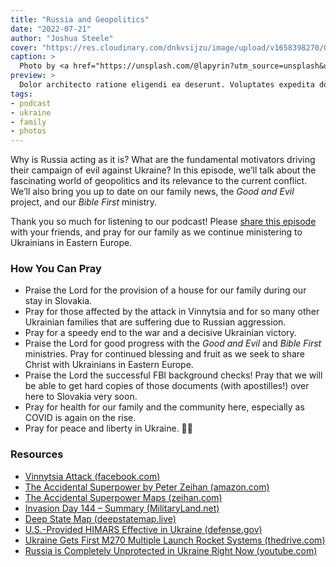 ```yaml
---
title: "Russia and Geopolitics"
date: "2022-07-21"
author: "Joshua Steele"
cover: "https://res.cloudinary.com/dnkvsijzu/image/upload/v1658398270/OFReport/2022-07-21-russia-and-geopolitics/ivan-lapyrin-9rGjL68h5N8-unsplash-1200-630_valqso.jpg"
caption: >
  Photo by <a href="https://unsplash.com/@lapyrin?utm_source=unsplash&utm_medium=referral&utm_content=creditCopyText">Ivan Lapyrin</a> on <a href="https://unsplash.com/s/photos/kremlin-night?utm_source=unsplash&utm_medium=referral&utm_content=creditCopyText">Unsplash</a>
preview: >
  Dolor architecto ratione eligendi ea deserunt. Voluptates expedita dolores eos natus molestiae! Laboriosam aspernatur blanditiis esse aut quibusdam voluptates Ipsum reiciendis alias aliquam veritatis numquam recusandae. Recusandae animi corrupti adipisci
tags:
- podcast
- ukraine
- family
- photos
---
```


Why is Russia acting as it is? What are the fundamental motivators driving their campaign of evil against Ukraine? In this episode, we’ll talk about the fascinating world of geopolitics and its relevance to the current conflict. We’ll also bring you up to date on our family news, the *Good and Evil* project, and our *Bible First* ministry.

Thank you so much for listening to our podcast! Please [share this episode](https://podcasts.apple.com/us/podcast/journey-to-ukraine/id1613710582) with your friends, and pray for our family as we continue ministering to Ukrainians in Eastern Europe.

<article-spacer />

<div id="buzzsprout-player-11004806"></div><script src="https://www.buzzsprout.com/1953515/11004806-russia-and-geopolitics.js?container_id=buzzsprout-player-11004806&player=small" type="text/javascript" charset="utf-8"></script>

<article-spacer />

<article-image publicId="OFReport/2022-07-21-russia-and-geopolitics/thehordelands2-01_kwpubx" height="768" caption="The Eurasian Hordelands map from [*The Accidental Superpower*](https://zeihan.com/purchase-the-accidental-superpower/) by Peter Zeihan" />

### How You Can Pray

- Praise the Lord for the provision of a house for our family during our stay in Slovakia.
- Pray for those affected by the attack in Vinnytsia and for so many other Ukrainian families that are suffering due to Russian aggression.
- Pray for a speedy end to the war and a decisive Ukrainian victory.
- Praise the Lord for good progress with the *Good and Evil* and *Bible First* ministries. Pray for continued blessing and fruit as we seek to share Christ with Ukrainians in Eastern Europe.
- Praise the Lord the successful FBI background checks! Pray that we will be able to get hard copies of those documents (with apostilles!) over here to Slovakia very soon.
- Pray for health for our family and the community here, especially as COVID is again on the rise.
- Pray for peace and liberty in Ukraine. 💙💛

### Resources

- [Vinnytsia Attack (facebook.com)](https://www.facebook.com/joshukraine/posts/pfbid0bxUBuzDuQMsYjkh7sHhToPS67UFDy8WEAmm7iaj5Q25htbAocHaNy96xP7X8gkqdl)
- [The Accidental Superpower by Peter Zeihan (amazon.com)](https://www.amazon.com/gp/product/1455583685/)
- [The Accidental Superpower Maps (zeihan.com)](https://zeihan.com/the-accidental-superpower-maps/)
- [Invasion Day 144 – Summary (MilitaryLand.net)](https://militaryland.net/ukraine/invasion-day-144-summary/)
- [Deep State Map (deepstatemap.live)](https://deepstatemap.live/en)
- [U.S.-Provided HIMARS Effective in Ukraine (defense.gov)](https://www.defense.gov/News/News-Stories/Article/Article/3095394/us-provided-himars-effective-in-ukraine/)
- [Ukraine Gets First M270 Multiple Launch Rocket Systems (thedrive.com)](https://www.thedrive.com/the-war-zone/ukraine-gets-first-m270-multiple-launch-rocket-systems)
- [Russia is Completely Unprotected in Ukraine Right Now (youtube.com)](https://youtu.be/fGHQspdZPvU)

<article-callout content="We have lots of photos this time, so be sure to scroll all the way to the end! First up, a few photos from our move to Mojš..." />

<article-image publicId="OFReport/2022-07-21-russia-and-geopolitics/moving/IMG_8585_sqgf1h" width="768" caption="Our friend Kati helps the kids wrap furniture in shrink wrap before loading into the moving van." />

<article-image publicId="OFReport/2022-07-21-russia-and-geopolitics/moving/IMG_8588_ua4cvn" height="768" caption="David is getting better and better at helping Dad with the screw gun!" />

<article-image publicId="OFReport/2022-07-21-russia-and-geopolitics/moving/IMG_8581_ewxw5j" height="768" caption="Rebekah rides the elevator on a bean bag! 🤪" />

<article-image publicId="OFReport/2022-07-21-russia-and-geopolitics/moving/IMG_8583_pn48uv" width="768" caption="Helping Dad move his desk! 😎💪🏻" />

<article-image publicId="OFReport/2022-07-21-russia-and-geopolitics/moving/IMG_8593_bupnrd" width="768" caption="We are no longer just a “suitcase family”. We actually have some furniture that requires a cargo van to move!" />

<article-image publicId="OFReport/2022-07-21-russia-and-geopolitics/moving/IMG_8568_hddbjg" width="768" caption="This house came with a couch!" />

<article-callout content="Next up, some recent family photos..." />

<article-image publicId="OFReport/2022-07-21-russia-and-geopolitics/family/FCD3D9B3-BF63-4046-919E-18BF8D7C0952_dgcm1s" height="768" caption="Mia is snug as a bug in a... beanbag! 💗" />

<article-image publicId="OFReport/2022-07-21-russia-and-geopolitics/family/518F2093-80ED-45FD-99FB-931C8011B648_etmohr" width="768" caption="Right after our move, Granddad bought us a little kiddie pool." />

<article-image publicId="OFReport/2022-07-21-russia-and-geopolitics/family/IMG_0076_wf28n1" height="768" caption="With all the hot weather, the pool has been a hit! 💦☀️" />

<article-image publicId="OFReport/2022-07-21-russia-and-geopolitics/family/IMG_8671_fy3olg" width="768" caption="Daddy and David grab an impromtu McDonald’s lunch while running errands in town. 😋" />

<article-callout content="And now some of those gorgeous terrace views!" />

<article-image publicId="OFReport/2022-07-21-russia-and-geopolitics/terrace-views/IMG_8594_ify3u5" width="768" caption="Mountains in the front yard, anyone?" />

<article-image publicId="OFReport/2022-07-21-russia-and-geopolitics/terrace-views/IMG_0194_an8hny" width="768" />

<article-image publicId="OFReport/2022-07-21-russia-and-geopolitics/terrace-views/IMG_0195_wldswf" width="768" />

<article-image publicId="OFReport/2022-07-21-russia-and-geopolitics/terrace-views/IMG_0092_szoluz" height="768" caption="Sunset in Mojš (back of the house)" />

<article-image publicId="OFReport/2022-07-21-russia-and-geopolitics/terrace-views/IMG_8664_n22mhx" width="768" caption="After it rains, we often get breathtaking rainbows! 🌧🌈" />

<article-callout content="The following are photos sent to us by various people who are using the *Good and Evil* books in ministry in Ukraine..." />

<article-image publicId="OFReport/2022-07-21-russia-and-geopolitics/good-and-evil/image0_z3odsw" width="768" />

<article-image publicId="OFReport/2022-07-21-russia-and-geopolitics/good-and-evil/image1_bexewt" width="768" />

<article-image publicId="OFReport/2022-07-21-russia-and-geopolitics/good-and-evil/IMG_20220710_103443_dvi65k" height="768" />

<article-image publicId="OFReport/2022-07-21-russia-and-geopolitics/good-and-evil/IMG_20220710_133805_gvtmm7" height="768" />

<article-image publicId="OFReport/2022-07-21-russia-and-geopolitics/good-and-evil/IMG-89f4a7b545356ab6e4f7981a5f3b7f42-V_hdidk1" width="768" />

<article-image publicId="OFReport/2022-07-21-russia-and-geopolitics/good-and-evil/viber_image_2022-07-18_13-35-00-605_tat9cq" height="768" />

<article-image publicId="OFReport/2022-07-21-russia-and-geopolitics/good-and-evil/viber_image_2022-07-18_13-35-16-646_ti7kew" height="768" />

<article-image publicId="OFReport/2022-07-21-russia-and-geopolitics/good-and-evil/IMG-4c0c8584fc0b02a086371c9447eb7178-V_rxoelw" height="768" />

<article-image publicId="OFReport/2022-07-21-russia-and-geopolitics/good-and-evil/photo_2022-07-11_11-56-49_x6rexl" height="768" />

<article-image publicId="OFReport/2022-07-21-russia-and-geopolitics/good-and-evil/IMG-bc17a30213fa37eeef3db7197771ef0f-V_jhtipf" height="768" />

<article-image publicId="OFReport/2022-07-21-russia-and-geopolitics/good-and-evil/IMG-1d1a1d27d2b182d3eecf3d077ee16eb6-V_f3dpco" height="768" />

<article-image publicId="OFReport/2022-07-21-russia-and-geopolitics/good-and-evil/IMG-5ae17cebab62f5de8086269500b3192f-V_nhijdd" height="768" />

<article-image publicId="OFReport/2022-07-21-russia-and-geopolitics/good-and-evil/IMG-0d69dc4072cc5e7e30173329a05840db-V_iztcre" width="768" />
